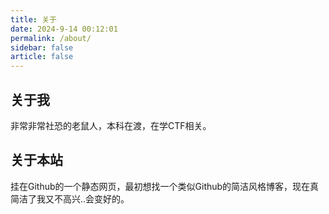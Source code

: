 ```yaml
---
title: 关于
date: 2024-9-14 00:12:01
permalink: /about/
sidebar: false
article: false
---
```


## 关于我

非常非常社恐的老鼠人，本科在渡，在学CTF相关。

## 关于本站

挂在Github的一个静态网页，最初想找一个类似Github的简洁风格博客，现在真简洁了我又不高兴..会变好的。